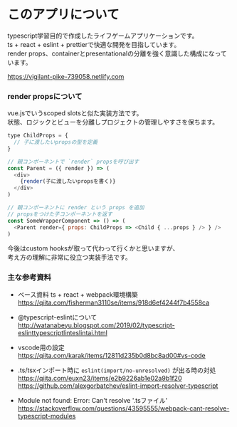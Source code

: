 # このアプリについて

typescript学習目的で作成したライフゲームアプリケーションです。  
ts + react + eslint + prettierで快適な開発を目指しています。  
render props、containerとpresentationalの分離を強く意識した構成になっています。  

https://vigilant-pike-739058.netlify.com


### render propsについて

vue.jsでいうscoped slotsと似た実装方法です。  
状態、ロジックとビューを分離しプロジェクトの管理しやすさを保ちます。  

``` js
type ChildProps = {
  // 子に渡したいpropsの型を定義
}

// 親コンポーネントで `render` propsを呼び出す 
const Parent = ({ render }) => (
  <div>
    {render(子に渡したいpropsを書く)}
  </div>
)

// 親コンポーネントに render という props を追加
// propsをつけた子コンポーネントを返す
const SomeWrapperComponent => () => (
  <Parent render={ props: ChildProps => <Child { ...props } /> } />
)
```

今後はcustom hooksが取って代わって行くかと思いますが、  
考え方の理解に非常に役立つ実装手法です。

### 主な参考資料

* ベース資料 ts + react + webpack環境構築
https://qiita.com/fisherman3110se/items/918d6ef4244f7b4558ca  

* @typescript-eslintについて
http://watanabeyu.blogspot.com/2019/02/typescript-eslinttypescriptlinteslintai.html  

* vscode用の設定  
https://qiita.com/karak/items/12811d235b0d8bc8ad00#vs-code

* .ts/tsxインポート時に `eslint(import/no-unresolved)` が出る時の対処
https://qiita.com/euxn23/items/e2b9226ab1e02a9b1f20  
https://github.com/alexgorbatchev/eslint-import-resolver-typescript

* Module not found: Error: Can't resolve '.tsファイル'
https://stackoverflow.com/questions/43595555/webpack-cant-resolve-typescript-modules
